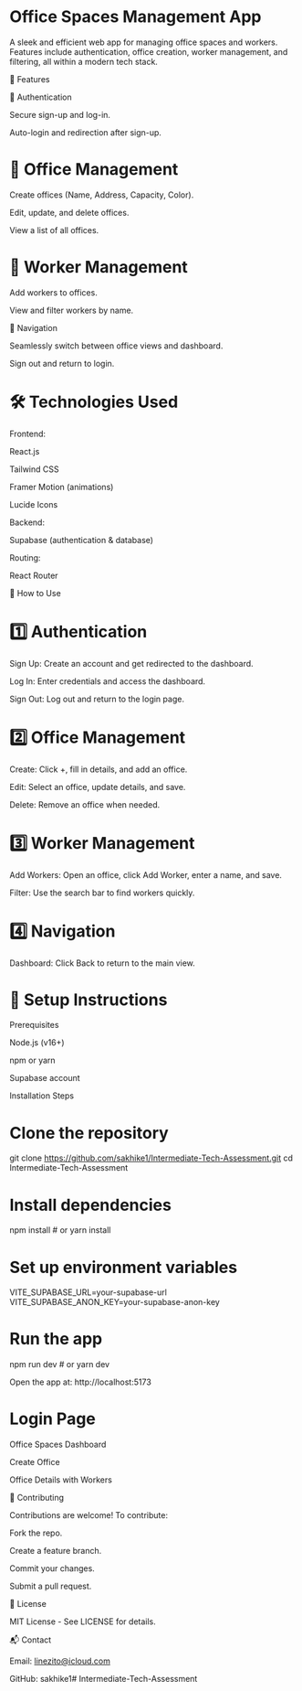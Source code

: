 # Office Spaces Management App

A sleek and efficient web app for managing office spaces and workers. Features include authentication, office creation, worker management, and filtering, all within a modern tech stack.

🚀 Features

🔑 Authentication

Secure sign-up and log-in.

Auto-login and redirection after sign-up.

# 🏢 Office Management

Create offices (Name, Address, Capacity, Color).

Edit, update, and delete offices.

View a list of all offices.

# 👥 Worker Management

Add workers to offices.

View and filter workers by name.

🔄 Navigation

Seamlessly switch between office views and dashboard.

Sign out and return to login.

# 🛠 Technologies Used

Frontend:

React.js

Tailwind CSS

Framer Motion (animations)

Lucide Icons

Backend:

Supabase (authentication & database)

Routing:

React Router

📖 How to Use

# 1️⃣ Authentication

Sign Up: Create an account and get redirected to the dashboard.

Log In: Enter credentials and access the dashboard.

Sign Out: Log out and return to the login page.

# 2️⃣ Office Management

Create: Click +, fill in details, and add an office.

Edit: Select an office, update details, and save.

Delete: Remove an office when needed.

# 3️⃣ Worker Management

Add Workers: Open an office, click Add Worker, enter a name, and save.

Filter: Use the search bar to find workers quickly.

# 4️⃣ Navigation

Dashboard: Click Back to return to the main view.

# 🔧 Setup Instructions

Prerequisites

Node.js (v16+)

npm or yarn

Supabase account

Installation Steps

# Clone the repository
git clone https://github.com/sakhike1/Intermediate-Tech-Assessment.git
cd Intermediate-Tech-Assessment

# Install dependencies
npm install  # or yarn install

# Set up environment variables
VITE_SUPABASE_URL=your-supabase-url
VITE_SUPABASE_ANON_KEY=your-supabase-anon-key

# Run the app
npm run dev  # or yarn dev

Open the app at: http://localhost:5173

# Login Page

Office Spaces Dashboard

Create Office

Office Details with Workers

🤝 Contributing

Contributions are welcome! To contribute:

Fork the repo.

Create a feature branch.

Commit your changes.

Submit a pull request.

📜 License

MIT License - See LICENSE for details.

📬 Contact

Email: linezito@icloud.com

GitHub: sakhike1# Intermediate-Tech-Assessment
